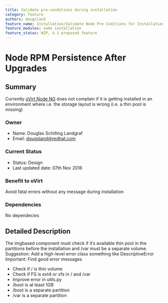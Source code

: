 ```yaml
---
title: Validate pre-conditions during installation
category: feature
authors: dougsland
feature_name: Installation/Validate Node Pre Coditions for Installation
feature_modules: node installation
feature_status: WIP, 4.1 proposed feature
---
```


# Node RPM Persistence After Upgrades

## Summary
Currently [oVirt Node NG](/develop/release-management/features/node/node.next.html) does not complain if it is getting installed in an environment where i.e. the storage layout is wrong (i.e. a thin pool is missing)

### Owner
* Name: Douglas Schilling Landgraf
* Email: dougsland@redhat.com

### Current Status
* Status: Design
* Last updated date: 07th Nov 2016

### Benefit to oVirt

Avoid fatal errors without any message during installation

### Dependencies
No dependecies

## Detailed Description

The imgbased component must check if it’s available thin pool in the partitions before the installation and /var must be a separate volume.
Suggestion: Add a high-level error class something like DescriptiveError
Important:  Find good error messages

* Check if / is thin volume
* Check if FS is ext4 or xfs in / and /var
* Improve error in utils.py
* /boot is at least 1GB
* /boot is a separate partition
* /var is a separate partition
